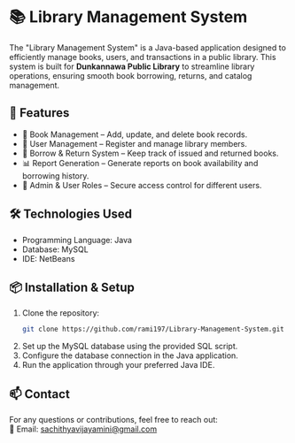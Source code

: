 

# 📚 Library Management System  

The "Library Management System" is a Java-based application designed to efficiently manage books, users, and transactions in a public library. This system is built for **Dunkannawa Public Library** to streamline library operations, ensuring smooth book borrowing, returns, and catalog management.  

## 🚀 Features  
- 📖 Book Management – Add, update, and delete book records.  
- 👥 User Management – Register and manage library members.  
- 🔄 Borrow & Return System – Keep track of issued and returned books.  
- 📊 Report Generation – Generate reports on book availability and borrowing history.  
- 🔐 Admin & User Roles – Secure access control for different users.  

## 🛠️ Technologies Used  
- Programming Language: Java  
- Database: MySQL  
- IDE:  NetBeans  

## 📦 Installation & Setup  
1. Clone the repository:  
   ```bash
   git clone https://github.com/rami197/Library-Management-System.git
   ```  
2. Set up the MySQL database using the provided SQL script.  
3. Configure the database connection in the Java application.  
4. Run the application through your preferred Java IDE.  

## 📫 Contact  
For any questions or contributions, feel free to reach out:  
📧 Email: sachithyavijayamini@gmail.com  


